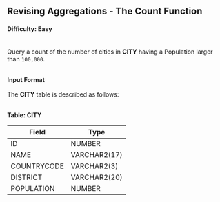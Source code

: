 ## Revising Aggregations - The Count Function

#### Difficulty: Easy

</br>Query a count of the number of cities in **CITY** having a Population larger than `100,000`.

<br>**Input Format**<br>
<br>The **CITY** table is described as follows:
<br><br>

**Table: CITY**

| Field       | Type         |
| ----------- | ------------ |
| ID          | NUMBER       |
| NAME        | VARCHAR2(17) |
| COUNTRYCODE | VARCHAR2(3)  |
| DISTRICT    | VARCHAR2(20) |
| POPULATION  | NUMBER       |
